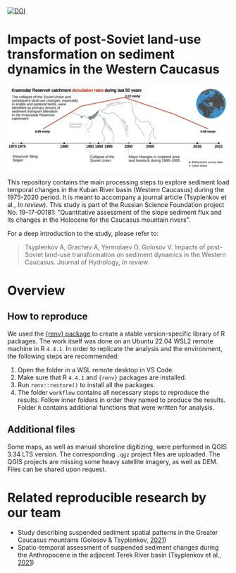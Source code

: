 [![DOI](https://zenodo.org/badge/DOI/10.5281/zenodo.12816101.svg)](https://doi.org/10.5281/zenodo.12816101)

# Impacts of post-Soviet land-use transformation on sediment dynamics in the Western Caucasus
![](/figures/graphical-abstract/graphical_abstract_rivers.png)

This repository contains the main processing steps to explore sediment load temporal changes in the Kuban River basin (Western Caucasus) during the 1975-2020 period. It is meant to accompany a journal article (Tsyplenkov et al., *In review*). This study is part of the Russian Science Foundation project No. 19-17-00181: "Quantitative assessment of the slope sediment flux and its changes in the Holocene for the Caucasus mountain rivers".

For a deep introduction to the study, please refer to:
>Tsyplenkov A, Grachev A, Yermolaev O, Golosov V. Impacts of post-Soviet land-use transformation on sediment dynamics in the Western Caucasus. Journal of Hydrology, *In review*.


# Overview
## How to reproduce
We used the [{renv} package](https://rstudio.github.io/renv/articles/renv.html) to create a stable version-specific library of R packages. The work itself was done on an Ubuntu 22.04 WSL2 remote machine in R `4.4.1`. In order to replicate the analysis and the environment, the following steps are recommended:

1. Open the folder in a WSL remote desktop in VS Code.
2. Make sure that R `4.4.1` and `{renv}` packages are installed.
3. Run `renv::restore()` to install all the packages.
4. The folder `workflow` contains all necessary steps to reproduce the results. Follow inner folders in order they named to produce the results. Folder `R` contains additional functions that were written for analysis.

## Additional files
Some maps, as well as manual shoreline digitizing, were performed in QGIS 3.34 LTS version. The corresponding `.qgz` project files are uploaded. The QGIS projects are missing some heavy satellite imagery, as well as DEM. Files can be shared upon request.

# Related reproducible research by our team
- Study describing suspended sediment spatial patterns in the Greater Caucasus mountains (Golosov & Tsyplenkov, [2021](https://github.com/atsyplenkov/caucasus-sediment-yield2021))
- Spatio-temporal assessment of suspended sediment changes during the Anthropocene in the adjacent Terek River basin (Tsyplenkov et al., [2021](https://github.com/atsyplenkov/sediment-caucasus-anthropocene))